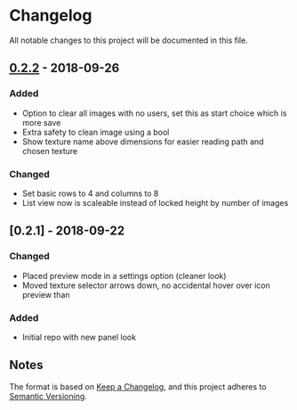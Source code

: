 # Changelog
All notable changes to this project will be documented in this file.

## [0.2.2] - 2018-09-26
### Added
- Option to clear all images with no users, set this as start choice which is more save
- Extra safety to clean image using a bool
- Show texture name above dimensions for easier reading path and chosen texture

### Changed
- Set basic rows to 4 and columns to 8
- List view now is scaleable instead of locked height by number of images

## [0.2.1] - 2018-09-22
### Changed
- Placed preview mode in a settings option (cleaner look)
- Moved texture selector arrows down, no accidental hover over icon preview than

### Added
- Initial repo with new panel look
## Notes
The format is based on [Keep a Changelog](https://keepachangelog.com/en/1.0.0/),
and this project adheres to [Semantic Versioning](https://semver.org/spec/v2.0.0.html).
<!--### Official Rigify Info-->

[0.2.2]:https://github.com/schroef/Extra-Image-List/releases/tag/0.2.2

